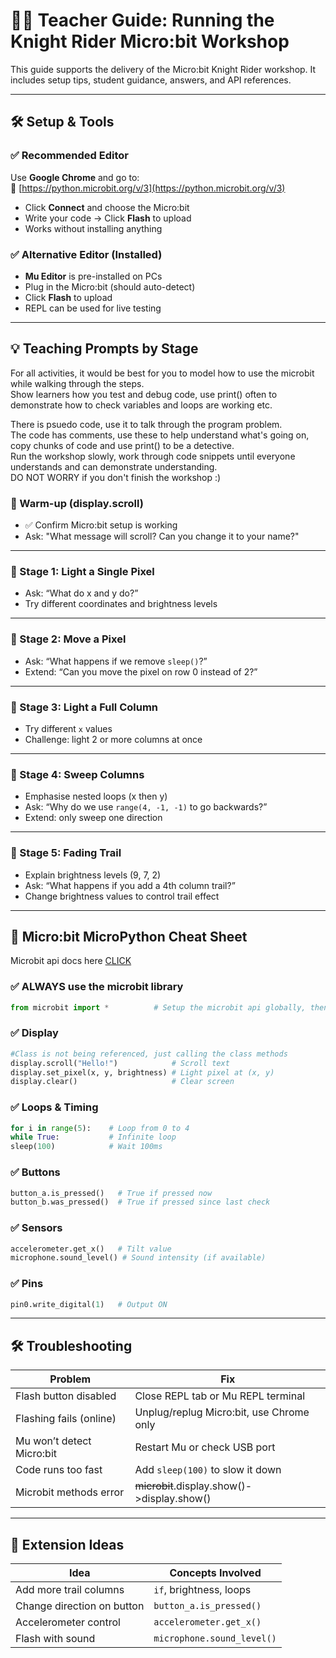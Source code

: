 
# 👩‍🏫 Teacher Guide: Running the Knight Rider Micro:bit Workshop

This guide supports the delivery of the Micro:bit Knight Rider workshop. It includes setup tips, student guidance, answers, and API references.

---

## 🛠️ Setup & Tools

### ✅ Recommended Editor
Use **Google Chrome** and go to:  
🔗 [https://python.microbit.org/v/3](https://python.microbit.org/v/3)

- Click **Connect** and choose the Micro:bit
- Write your code → Click **Flash** to upload
- Works without installing anything

### ✅ Alternative Editor (Installed)
- **Mu Editor** is pre-installed on PCs
- Plug in the Micro:bit (should auto-detect)
- Click **Flash** to upload
- REPL can be used for live testing

---

## 💡 Teaching Prompts by Stage

For all activities, it would be best for you to model how to use the microbit while walking through the steps.      
Show learners how you test and debug code, use print() often to demonstrate how to check variables and loops are working etc.  

There is psuedo code, use it to talk through the program problem.      
The code has comments, use these to help understand what's going on, copy chunks of code and use print() to be a detective.        
Run the workshop slowly, work through code snippets until everyone understands and can demonstrate understanding.     
DO NOT WORRY if you don't finish the workshop :)

### 🌟 Warm-up (display.scroll)
- ✅ Confirm Micro:bit setup is working
- Ask: "What message will scroll? Can you change it to your name?"

---

### 🧱 Stage 1: Light a Single Pixel
- Ask: “What do x and y do?”
- Try different coordinates and brightness levels

---

### 🔁 Stage 2: Move a Pixel
- Ask: “What happens if we remove `sleep()`?”
- Extend: “Can you move the pixel on row 0 instead of 2?”

---

### 🧱 Stage 3: Light a Full Column
- Try different `x` values
- Challenge: light 2 or more columns at once

---

### 🔁 Stage 4: Sweep Columns
- Emphasise nested loops (x then y)
- Ask: “Why do we use `range(4, -1, -1)` to go backwards?”
- Extend: only sweep one direction

---

### 🌟 Stage 5: Fading Trail
- Explain brightness levels (9, 7, 2)
- Ask: “What happens if you add a 4th column trail?”
- Change brightness values to control trail effect

---

## 🧾 Micro:bit MicroPython Cheat Sheet

Microbit api docs here [CLICK](https://microbit-micropython.readthedocs.io/en/v2-docs/)

### ✅ ALWAYS use the microbit library
```python
from microbit import *          # Setup the microbit api globally, then there's no need to call the class, just call the methods(see below).

```

### ✅ Display
```python
#Class is not being referenced, just calling the class methods
display.scroll("Hello!")            # Scroll text
display.set_pixel(x, y, brightness) # Light pixel at (x, y)
display.clear()                     # Clear screen
```

### ✅ Loops & Timing
```python
for i in range(5):    # Loop from 0 to 4
while True:           # Infinite loop
sleep(100)            # Wait 100ms
```

### ✅ Buttons
```python
button_a.is_pressed()   # True if pressed now
button_b.was_pressed()  # True if pressed since last check
```

### ✅ Sensors
```python
accelerometer.get_x()   # Tilt value
microphone.sound_level() # Sound intensity (if available)
```

### ✅ Pins
```python
pin0.write_digital(1)   # Output ON
```

---

## 🛠️ Troubleshooting

| Problem                  | Fix                                      |
|--------------------------|------------------------------------------|
| Flash button disabled    | Close REPL tab or Mu REPL terminal       |
| Flashing fails (online)  | Unplug/replug Micro:bit, use Chrome only |
| Mu won’t detect Micro:bit| Restart Mu or check USB port             |
| Code runs too fast       | Add `sleep(100)` to slow it down         |
| Microbit methods error   | ~~microbit~~.display.show()->display.show()|


---

## 🏁 Extension Ideas

| Idea                      | Concepts Involved            |
|---------------------------|------------------------------|
| Add more trail columns    | `if`, brightness, loops      |
| Change direction on button| `button_a.is_pressed()`      |
| Accelerometer control     | `accelerometer.get_x()`      |
| Flash with sound          | `microphone.sound_level()`   |
